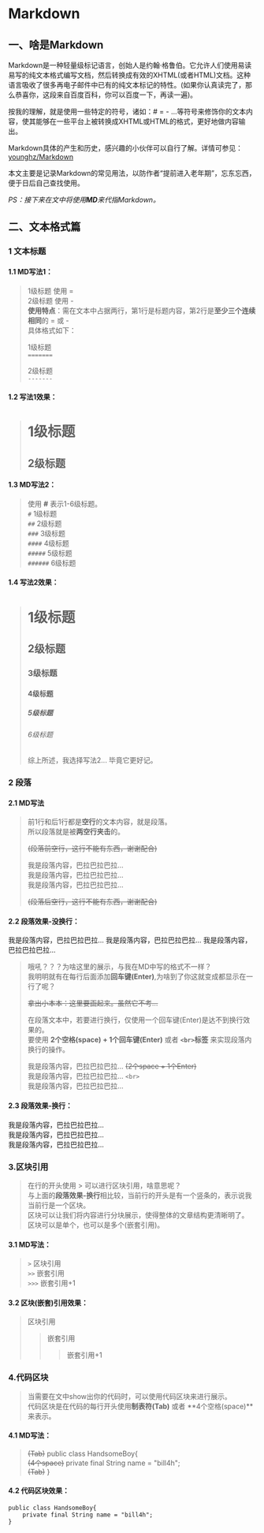 # Markdown
## 一、啥是Markdown
Markdown是一种轻量级标记语言，创始人是约翰·格鲁伯。它允许人们使用易读易写的纯文本格式编写文档，然后转换成有效的XHTML(或者HTML)文档。这种语言吸收了很多再电子邮件中已有的纯文本标记的特性。(如果你认真读完了，那么恭喜你，这段来自百度百科，你可以百度一下，再读一遍)。
  
按我的理解，就是使用一些特定的符号，诸如：# = - ...等符号来修饰你的文本内容，使其能够在一些平台上被转换成XHTML或HTML的格式，更好地做内容输出。
   
Markdown具体的产生和历史，感兴趣的小伙伴可以自行了解。详情可参见：[younghz/Markdown](https://github.com/younghz/Markdown.git)   

本文主要是记录Markdown的常见用法，以防作者“提前进入老年期”，忘东忘西，便于日后自己查找使用。

*PS：接下来在文中将使用**MD**来代指Markdown。*

## 二、文本格式篇

### 1 文本标题

#### 1.1 MD写法1：

> 1级标题 使用 =  
> 2级标题 使用 -   
> **使用特点**：需在文本中占据两行，第1行是标题内容，第2行是**至少三个连续相同**的 = 或 - <br>具体格式如下：
>
> 1级标题   
>`=======`
>
> 2级标题   
>`-------`
    
#### 1.2 写法1效果：

> # 1级标题
> ## 2级标题

#### 1.3 MD写法2：

> 使用 **#** 表示1-6级标题。   
> `#`  1级标题   
> `##`  2级标题   
> `###`  3级标题   
> `####`  4级标题   
> `#####`  5级标题   
> `######`  6级标题   

#### 1.4 写法2效果：

> #  1级标题
> ##  2级标题
> ###  3级标题
> ####  4级标题
> #####  5级标题
> ######  6级标题
>
> 综上所述，我选择写法2... 毕竟它更好记。

### 2 段落

#### 2.1 MD写法

> 前1行和后1行都是**空行**的文本内容，就是段落。  
> 所以段落就是被**两空行夹击**的。       
>
> ~~(段落前空行，这行不能有东西，谢谢配合)~~
>  
> 我是段落内容，巴拉巴拉巴拉...   
> 我是段落内容，巴拉巴拉巴拉...   
> 我是段落内容，巴拉巴拉巴拉...   
>
> ~~(段落后空行，这行不能有东西，谢谢配合)~~

#### 2.2 段落效果-没换行：

我是段落内容，巴拉巴拉巴拉...
我是段落内容，巴拉巴拉巴拉...
我是段落内容，巴拉巴拉巴拉...

> 哦吼？？？为啥这里的展示，与我在MD中写的格式不一样？  
> 我明明就有在每行后面添加**回车键(Enter)**,为啥到了你这就变成都显示在一行了呢？  
>
> ~~拿出小本本：这里要画起来。虽然它不考...~~  
>
> 在段落文本中，若要进行换行，仅使用一个回车键(Enter)是达不到换行效果的。  
> 要使用 **2个空格(space) + 1个回车键(Enter)** 或者 **`<br>`标签** 来实现段落内换行的操作。
> 
> 我是段落内容，巴拉巴拉巴拉... ~~(2个space + 1个Enter)~~  
> 我是段落内容，巴拉巴拉巴拉... `<br>`<br>
> 我是段落内容，巴拉巴拉巴拉...
>

#### 2.3 段落效果-换行：

我是段落内容，巴拉巴拉巴拉...  
我是段落内容，巴拉巴拉巴拉...  
我是段落内容，巴拉巴拉巴拉...

### 3.区块引用

> 在行的开头使用 > 可以进行区块引用，啥意思呢？  
> 与上面的**段落效果-换行**相比较，当前行的开头是有一个竖条的，表示说我当前行是一个区块。<br>
> 区块可以让我们将内容进行分块展示，使得整体的文章结构更清晰明了。<br>
> 区块可以是单个，也可以是多个(嵌套引用)。<br>
>
#### 3.1 MD写法：

> `>` 区块引用<br>
> `>>` 嵌套引用<br>
> `>>>` 嵌套引用+1<br>

#### 3.2 区块(嵌套)引用效果：

> 区块引用
>> 嵌套引用
>>> 嵌套引用+1


### 4.代码区块
> 当需要在文中show出你的代码时，可以使用代码区块来进行展示。<br>
> 代码区块是在代码的每行开头使用**制表符(Tab)** 或者 **4个空格(space)**来表示。<br>
#### 4.1 MD写法：

>~~(Tab)~~     public class HandsomeBoy{<br>
>~~(4个space)~~     private final String name = "bill4h";<br>
>~~(Tab)~~     }<br>

#### 4.2 代码区块效果：

    public class HandsomeBoy{
        private final String name = "bill4h";
    }

